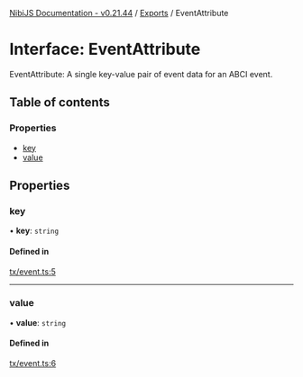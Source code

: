 [NibiJS Documentation - v0.21.44](../intro.md) / [Exports](../modules.md) / EventAttribute

# Interface: EventAttribute

EventAttribute: A single key-value pair of event data for an ABCI event.

## Table of contents

### Properties

- [key](EventAttribute.md#key)
- [value](EventAttribute.md#value)

## Properties

### key

• **key**: `string`

#### Defined in

[tx/event.ts:5](https://github.com/NibiruChain/ts-sdk/blob/e2ebd40/packages/nibijs/src/tx/event.ts#L5)

---

### value

• **value**: `string`

#### Defined in

[tx/event.ts:6](https://github.com/NibiruChain/ts-sdk/blob/e2ebd40/packages/nibijs/src/tx/event.ts#L6)
